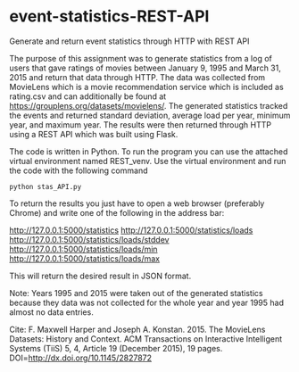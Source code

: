 # event-statistics-REST-API
Generate and return event statistics through HTTP with REST API

The purpose of this assignment was to generate statistics from a log of users that gave ratings of movies 
between January 9, 1995 and March 31, 2015 and return that data through HTTP. The data was collected 
from MovieLens which is a movie recommendation service which is included as rating.csv
and can additionally be found at https://grouplens.org/datasets/movielens/. 
The generated statistics tracked the events and returned standard deviation, average load per year, minimum year, and maximum year.
The results were then returned through HTTP using a REST API which was built using Flask. 

The code is written in Python. To run the program you can use the attached virtual environment named REST_venv. Use the virtual 
environment and run the code with the following command

    python stas_API.py


To return the results you just have to open a web browser (preferably Chrome) and write one of the following in the address bar:

http://127.0.0.1:5000/statistics
http://127.0.0.1:5000/statistics/loads
http://127.0.0.1:5000/statistics/loads/stddev
http://127.0.0.1:5000/statistics/loads/min
http://127.0.0.1:5000/statistics/loads/max

This will return the desired result in JSON format.

Note: Years 1995 and 2015 were taken out of the generated statistics because they data was not collected for the whole year and year 1995 
had almost no data entries.



Cite: F. Maxwell Harper and Joseph A. Konstan. 2015. The MovieLens Datasets: History and Context. ACM Transactions on Interactive 
Intelligent Systems (TiiS) 5, 4, Article 19 (December 2015), 19 pages. DOI=http://dx.doi.org/10.1145/2827872

